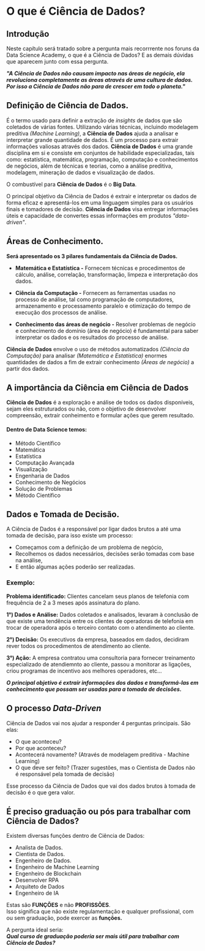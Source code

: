 # O que é Ciência de Dados?
## Introdução
<div>

Neste capítulo será tratado sobre a pergunta mais recorrrente nos foruns da Data Science Academy, o que é a Ciência de Dados? E as demais dúvidas que aparecem junto com essa pergunta. 
</div>

<div>

***"A Ciência de Dados não causam impacto nas áreas de negócio, ela revoluciona completamente as áreas através de uma cultura de dados. Por isso a Ciência de Dados não para de crescer em todo o planeta."***
</div>


## Definição de Ciência de Dados. 
<div>

É o termo usado para definir a extração de *insights* de dados que são coletados de várias fontes. Utilizando várias técnicas, incluindo modelagem preditiva *(Machine Learning)*, a **Ciência de Dados** ajuda a analisar e interpretar grande quantidade de dados. É um processo para extrair informações valiosas através dos dados. **Ciência de Dados** é uma grande disciplina em si e consiste em conjuntos de habilidade especializadas, tais como: estatística, matemática, programação, computação e conhecimentos de negócios, além de técnicas e teorias, como a análise preditiva, modelagem, mineração de dados e visualização de dados. <br/>

O combustível para **Ciência de Dados** é o **Big Data**. <br/>

O principal objetivo da Ciência de Dados é extrair e interpretar os dados de forma eficaz e apresentá-los em uma linguagem simples para os usuários finais e tomadores de decisão. **Ciência de Dados** visa entregar informações úteis e capacidade de convertes essas informações em produtos *"data-driven"*.
</div>

## Áreas de Conhecimento. 

<div>

**Será apresentado os 3 pilares fundamentais da Ciência de Dados.** <br/>

* **Matemática e Estatística -**
 Fornecem técnicas e procedimentos de cálculo, análise, correlação, transformação, limpeza e interpretação dos dados. 

* **Ciência da Computação -**
Fornecem as ferramentas usadas no processo de análise, tal como programação de computadores, armazenamento e processamento paralelo e otimização do tempo de execução dos processos de análise. 

* **Conhecimento das áreas de negócio -**
Resolver problemas de negócio e conhecimento de domínio (área de negócio) é fundamental para saber interpretar os dados e os resultados do processo de análise. 

**Ciência de Dados** envolve o uso de métodos automatizados *(Ciência da Computação)* para analisar *(Matemática e Estatística)* enormes quantidades de dados a fim de extrair conhecimento *(Àreas de negócio)* a partir dos dados. 

</div>

## A importância da Ciência em Ciência de Dados
<div>

**Ciência de Dados** é a exploração e análise de todos os dados disponíveis, sejam eles estruturados ou não, com o objetivo de desenvolver compreensão, extrair conheimento e formular ações que gerem resultado. 

#### Dentro de **Data Science** temos:
* Método Científico
* Matemática
* Estatística 
* Computação Avançada
* Visualização
* Engenharia de Dados
* Conhecimento de Negócios
* Solução de Problemas
* Método Científico
</div>

## Dados e Tomada de Decisão.
<div>

A Ciência de Dados é a responsável por ligar dados brutos a até uma tomada de decisão, para isso existe um processo: <br/>

* Começamos com a definição de um problema de negócio, 
* Recolhemos os dados necessários, decisões serão tomadas com base na análise, 
* E então algumas ações poderão ser realizadas. 

### Exemplo:
**Problema identificado:** Clientes cancelam seus planos de telefonia com frequência de 2 a 3 meses após assinatura do plano.

**1°) Dados e Análise:** Dados coletados e analisados, levaram à conclusão de que existe uma tendência entre os clientes de operadoras de telefonia em trocar de operadora após o terceiro contato com o atendimento ao cliente. 

**2°) Decisão:** Os executivos da empresa, baseados em dados, decidiram rever todos os procedimentos de atendimento ao cliente. 

**3°) Ação:** A empresa contratou uma consultoria para fornecer treinamento especializado de atendiemnto ao cliente, passou a monitorar as ligações, criou programas de incentivo aos melhores operadores, etc...

***O principal objetivo é extrair informações dos dados e transformá-las em conhecimento que possam ser usadas para a tomada de decisões.***
 
## O processo *Data-Driven*

Ciência de Dados vai nos ajudar a responder 4 perguntas principais. São elas:
* O que aconteceu?
* Por que aconteceu?
* Acontecerá novamente? (Através de modelagem preditiva - Machine Learning)
* O que deve ser feito? (Trazer sugestões, mas o Cientista de Dados não é responsável pela tomada de decisão)

Esse processo da Ciência de Dados que vai dos dados brutos à tomada de decisão é o que gera valor. 

## É preciso graduação ou pós para trabalhar com Ciência de Dados?

Existem diversas funções dentro de Ciência de Dados:
  * Analista de Dados.
  * Cientista de Dados.
  * Engenheiro de Dados.
  * Engenheiro de Machine Learning
  * Engenheiro de Blockchain
  * Desenvolver RPA
  * Arquiteto de Dados
  * Engenheiro de IA<br/>

Estas são **FUNÇÕES** e não **PROFISSÕES**.<br/>
Isso significa que não existe regulamentação e qualquer profissional, com ou sem graduação, pode exercer as **funções.**<br/>

A pergunta ideal seria:<br/>
***Qual curso de graduação poderia ser mais útil para trabalhar com Ciência de Dados?***

</div>
